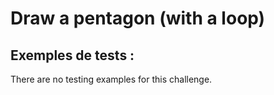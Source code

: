 # Draw a pentagon (with a loop)

## Exemples de tests :

There are no testing examples for this challenge.
